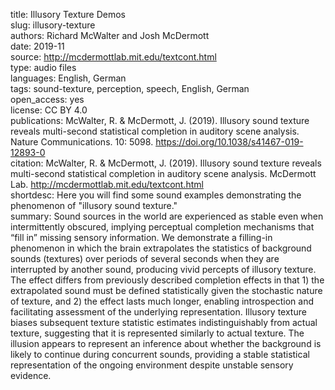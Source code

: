 title: Illusory Texture Demos  
slug: illusory-texture  
authors: Richard McWalter and Josh McDermott  
date: 2019-11  
source: http://mcdermottlab.mit.edu/textcont.html  
type: audio files  
languages: English, German  
tags: sound-texture, perception, speech, English, German  
open_access: yes  
license: CC BY 4.0  
publications: McWalter, R. & McDermott, J. (2019). Illusory sound texture reveals multi-second statistical completion in auditory scene analysis. Nature Communications. 10: 5098. https://doi.org/10.1038/s41467-019-12893-0  
citation: McWalter, R. & McDermott, J. (2019). Illusory sound texture reveals multi-second statistical completion in auditory scene analysis. McDermott Lab. http://mcdermottlab.mit.edu/textcont.html   
shortdesc: Here you will find some sound examples demonstrating the phenomenon of "illusory sound texture."  
summary: Sound sources in the world are experienced as stable even when intermittently obscured, implying perceptual completion mechanisms that “fill in” missing sensory information. We demonstrate a filling-in phenomenon in which the brain extrapolates the statistics of background sounds (textures) over periods of several seconds when they are interrupted by another sound, producing vivid percepts of illusory texture. The effect differs from previously described completion effects in that 1) the extrapolated sound must be defined statistically given the stochastic nature of texture, and 2) the effect lasts much longer, enabling introspection and facilitating assessment of the underlying representation. Illusory texture biases subsequent texture statistic estimates indistinguishably from actual texture, suggesting that it is represented similarly to actual texture. The illusion appears to represent an inference about whether the background is likely to continue during concurrent sounds, providing a stable statistical representation of the ongoing environment despite unstable sensory evidence.  
